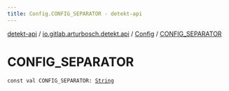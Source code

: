 ```yaml
---
title: Config.CONFIG_SEPARATOR - detekt-api
---
```


[detekt-api](../../index.html) / [io.gitlab.arturbosch.detekt.api](../index.html) / [Config](index.html) / [CONFIG_SEPARATOR](./-c-o-n-f-i-g_-s-e-p-a-r-a-t-o-r.html)

# CONFIG_SEPARATOR

`const val CONFIG_SEPARATOR: `[`String`](https://kotlinlang.org/api/latest/jvm/stdlib/kotlin/-string/index.html)